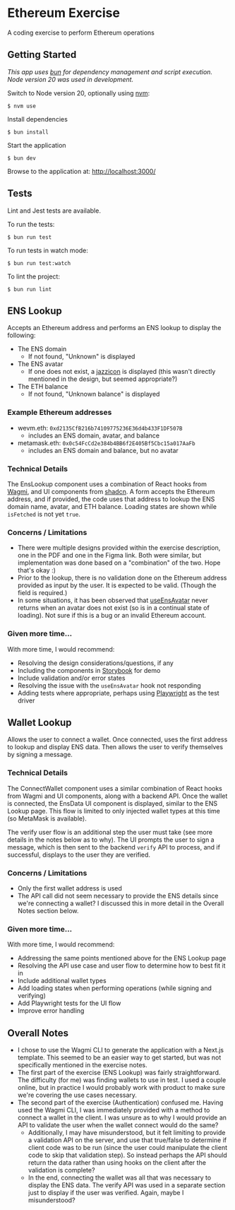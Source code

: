 # Ethereum Exercise

A coding exercise to perform Ethereum operations

## Getting Started

_This app uses [bun](https://bun.sh/) for dependency management and script execution. Node version 20 was used in development._

Switch to Node version 20, optionally using [nvm](https://github.com/nvm-sh/nvm):

```
$ nvm use
```

Install dependencies

```
$ bun install
```

Start the application

```
$ bun dev
```

Browse to the application at: [http://localhost:3000/](http://localhost:3000/)

## Tests

Lint and Jest tests are available.

To run the tests:

```
$ bun run test
```

To run tests in watch mode:

```
$ bun run test:watch
```

To lint the project:

```
$ bun run lint
```

## ENS Lookup

Accepts an Ethereum address and performs an ENS lookup to display the following:

- The ENS domain
  - If not found, "Unknown" is displayed
- The ENS avatar
  - If one does not exist, a [jazzicon](https://github.com/mirshko/jazzicon-ts) is displayed (this wasn't directly mentioned in the design, but seemed appropriate?)
- The ETH balance
  - If not found, "Unknown balance" is displayed

### Example Ethereum addresses

- wevm.eth: `0xd2135CfB216b74109775236E36d4b433F1DF507B`
  - includes an ENS domain, avatar, and balance
- metamask.eth: `0x0c54FcCd2e384b4BB6f2E405Bf5Cbc15a017AaFb`
  - includes an ENS domain and balance, but no avatar

### Technical Details

The EnsLookup component uses a combination of React hooks from [Wagmi](https://wagmi-xyz.vercel.app/react/api/hooks), and UI components from [shadcn](https://ui.shadcn.com/docs). A form accepts the Ethereum address, and if provided, the code uses that address to lookup the ENS domain name, avatar, and ETH balance. Loading states are shown while `isFetched` is not yet `true`.

### Concerns / Limitations

- There were multiple designs provided within the exercise description, one in the PDF and one in the Figma link. Both were similar, but implementation was done based on a "combination" of the two. Hope that's okay :)
- Prior to the lookup, there is no validation done on the Ethereum address provided as input by the user. It is expected to be valid. (Though the field is required.)
- In some situations, it has been observed that [useEnsAvatar](https://wagmi-xyz.vercel.app/react/api/hooks/useEnsAvatar) never returns when an avatar does not exist (so is in a continual state of loading). Not sure if this is a bug or an invalid Ethereum account.

### Given more time...

With more time, I would recommend:

- Resolving the design considerations/questions, if any
- Including the components in [Storybook](https://storybook.js.org/) for demo
- Include validation and/or error states
- Resolving the issue with the `useEnsAvatar` hook not responding
- Adding tests where appropriate, perhaps using [Playwright](https://playwright.dev/) as the test driver

## Wallet Lookup

Allows the user to connect a wallet. Once connected, uses the first address to lookup and display ENS data. Then allows the user to verify themselves by signing a message.

### Technical Details

The ConnectWallet component uses a similar combination of React hooks from Wagmi and UI components, along with a backend API. Once the wallet is connected, the EnsData UI component is displayed, similar to the ENS Lookup page. This flow is limited to only injected wallet types at this time (so MetaMask is available).

The verify user flow is an additional step the user must take (see more details in the notes below as to why). The UI prompts the user to sign a message, which is then sent to the backend `verify` API to process, and if successful, displays to the user they are verified.

### Concerns / Limitations

- Only the first wallet address is used
- The API call did not seem necessary to provide the ENS details since we're connecting a wallet? I discussed this in more detail in the Overall Notes section below.

### Given more time...

With more time, I would recommend:

- Addressing the same points mentioned above for the ENS Lookup page
- Resolving the API use case and user flow to determine how to best fit it in
- Include additional wallet types
- Add loading states when performing operations (while signing and verifying)
- Add Playwright tests for the UI flow
- Improve error handling

## Overall Notes

- I chose to use the Wagmi CLI to generate the application with a Next.js template. This seemed to be an easier way to get started, but was not specifically mentioned in the exercise notes.
- The first part of the exercise (ENS Lookup) was fairly straightforward. The difficulty (for me) was finding wallets to use in test. I used a couple online, but in practice I would probably work with product to make sure we're covering the use cases necessary.
- The second part of the exercise (Authentication) confused me. Having used the Wagmi CLI, I was immediately provided with a method to connect a wallet in the client. I was unsure as to why I would provide an API to validate the user when the wallet connect would do the same?
  - Additionally, I may have misunderstood, but it felt limiting to provide a validation API on the server, and use that true/false to determine if client code was to be run (since the user could manipulate the client code to skip that validation step). So instead perhaps the API should return the data rather than using hooks on the client after the validation is complete?
  - In the end, connecting the wallet was all that was necessary to display the ENS data. The verify API was used in a separate section just to display if the user was verified. Again, maybe I misunderstood?
